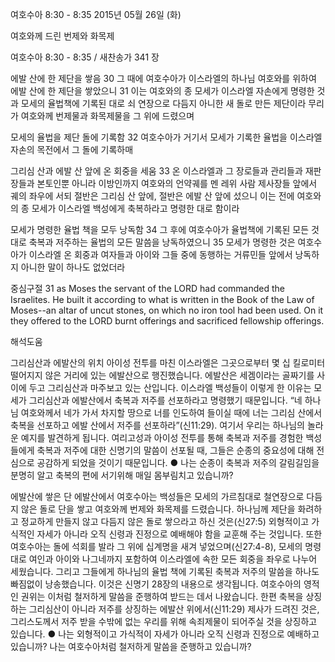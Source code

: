 여호수아 8:30 - 8:35 
2015년 05월 26일 (화)

여호와께 드린 번제와 화목제



여호수아 8:30 - 8:35 / 새찬송가 341 장


에발 산에 한 제단을 쌓음
30 그 때에 여호수아가 이스라엘의 하나님 여호와를 위하여 에발 산에 한 제단을 쌓았으니 31 이는 여호와의 종 모세가 이스라엘 자손에게 명령한 것과 모세의 율법책에 기록된 대로 쇠 연장으로 다듬지 아니한 새 돌로 만든 제단이라 무리가 여호와께 번제물과 화목제물을 그 위에 드렸으며 


모세의 율법을 제단 돌에 기록함
32 여호수아가 거기서 모세가 기록한 율법을 이스라엘 자손의 목전에서 그 돌에 기록하매   

그리심 산과 에발 산 앞에 온 회중을 세움
33 온 이스라엘과 그 장로들과 관리들과 재판장들과 본토인뿐 아니라 이방인까지 여호와의 언약궤를 멘 레위 사람 제사장들 앞에서 궤의 좌우에 서되 절반은 그리심 산 앞에, 절반은 에발 산 앞에 섰으니 이는 전에 여호와의 종 모세가 이스라엘 백성에게 축복하라고 명령한 대로 함이라 

모세가 명령한 율법 책을 모두 낭독함
34 그 후에 여호수아가 율법책에 기록된 모든 것 대로 축복과 저주하는 율법의 모든 말씀을 낭독하였으니 35 모세가 명령한 것은 여호수아가 이스라엘 온 회중과 여자들과 아이와 그들 중에 동행하는 거류민들 앞에서 낭독하지 아니한 말이 하나도 없었더라

중심구절 31 as Moses the servant of the LORD had commanded the Israelites. He built it according to what is written in the Book of the Law of Moses--an altar of uncut stones, on which no iron tool had been used. On it they offered to the LORD burnt offerings and sacrificed fellowship offerings.

해석도움





그리심산과 에발산의 위치 
아이성 전투를 마친 이스라엘은 그곳으로부터 몇 십 킬로미터 떨어지지 않은 거리에 있는 에발산으로 행진했습니다. 에발산은 세겜이라는 골짜기를 사이에 두고 그리심산과 마주보고 있는 산입니다. 이스라엘 백성들이 이렇게 한 이유는 모세가 그리심산과 에발산에서 축복과 저주를 선포하라고 명령했기 때문입니다. “네 하나님 여호와께서 네가 가서 차지할 땅으로 너를 인도하여 들이실 때에 너는 그리심 산에서 축복을 선포하고 에발 산에서 저주를 선포하라”(신11:29). 여기서 우리는 하나님의 놀라운 예지를 발견하게 됩니다. 여리고성과 아이성 전투를 통해 축복과 저주를 경험한 백성들에게 축복과 저주에 대한 신명기의 말씀이 선포될 때, 그들은 순종의 중요성에 대해 전심으로 공감하게 되었을 것이기 때문입니다.
●  나는 순종이 축복과 저주의 갈림길임을 분명히 알고 축복의 편에 서기위해 매일 몸부림치고 있습니까? 

에발산에 쌓은 단 
에발산에서 여호수아는 백성들은 모세의 가르침대로 철연장으로 다듬지 않은 돌로 단을 쌓고 여호와께 번제와 화목제를 드렸습니다. 하나님께 제단을 화려하고 정교하게 만들지 않고 다듬지 않은 돌로 쌓으라고 하신 것은(신27:5) 외형적이고 가식적인 자세가 아니라 오직 신령과 진정으로 예배해야 함을 교훈해 주는 것입니다. 또한 여호수아는 돌에 석회를 발라 그 위에 십계명을 새겨 넣었으며(신27:4-8), 모세의 명령대로 여인과 아이와 나그네까지 포함하여 이스라엘에 속한 모든 회중을 좌우로 나누어 세웠습니다. 그리고 그들에게 하나님의 율법 책에 기록된 축복과 저주의 말씀을 하나도 빠짐없이 낭송했습니다. 이것은 신명기 28장의 내용으로 생각됩니다. 여호수아의 영적인 권위는 이처럼 철저하게 말씀을 준행하여 받드는 데서 나왔습니다. 한편 축복을 상징하는 그리심산이 아니라 저주를 상징하는 에발산 위에서(신11:29) 제사가 드려진 것은, 그리스도께서 저주 받을 수밖에 없는 우리를 위해 속죄제물이 되어주실 것을 상징하고 있습니다.
●  나는 외형적이고 가식적이 자세가 아니라 오직 신령과 진정으로 예배하고 있습니까? 나는 여호수아처럼 철저하게 말씀을 준행하고 있습니까?
